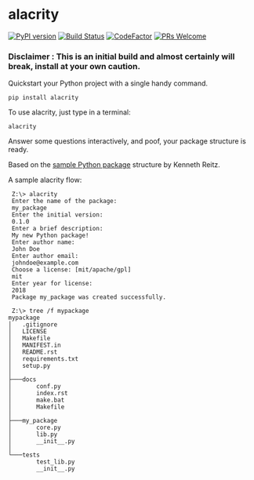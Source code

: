 # alacrity

[![PyPI version](https://badge.fury.io/py/alacrity.svg)](https://badge.fury.io/py/alacrity)
[![Build Status](https://travis-ci.org/vishnuvardhan-kumar/alacrity.svg?branch=master)](https://travis-ci.org/vishnuvardhan-kumar/alacrity)
[![CodeFactor](https://www.codefactor.io/repository/github/vishnuvardhan-kumar/alacrity/badge/master)](https://www.codefactor.io/repository/github/vishnuvardhan-kumar/alacrity/overview/master)
[![PRs Welcome](https://img.shields.io/badge/PRs-welcome-brightgreen.svg?style=flat-square)](http://makeapullrequest.com)


### Disclaimer : This is an initial build and almost certainly will break, install at your own caution.

Quickstart your Python project with a single handy command.

`pip install alacrity`

To use alacrity, just type in a terminal:

`alacrity`

Answer some questions interactively, and poof, your package structure is ready.

Based on the [sample Python package](https://github.com/kennethreitz/samplemod) structure by Kenneth Reitz.

A sample alacrity flow:

```
 Z:\> alacrity
 Enter the name of the package:
 my_package
 Enter the initial version:
 0.1.0
 Enter a brief description:
 My new Python package!
 Enter author name:
 John Doe
 Enter author email:
 johndoe@example.com
 Choose a license: [mit/apache/gpl]
 mit
 Enter year for license:
 2018
 Package my_package was created successfully.
 
 Z:\> tree /f mypackage
mypackage
│   .gitignore
│   LICENSE
│   Makefile
│   MANIFEST.in
│   README.rst
│   requirements.txt
│   setup.py
│
├───docs
│       conf.py
│       index.rst
│       make.bat
│       Makefile
│
├───my_package
│       core.py
│       lib.py
│       __init__.py
│
└───tests
        test_lib.py
        __init__.py

```
